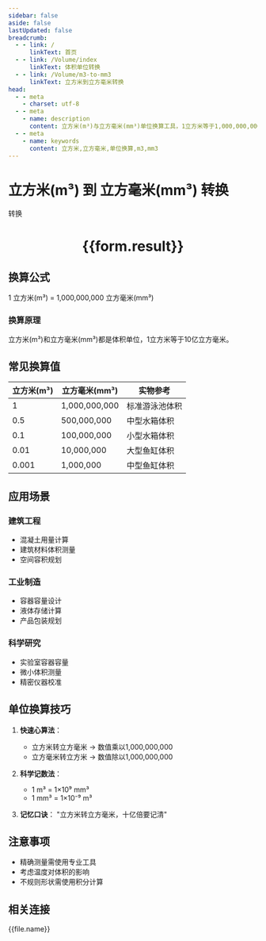 ```yaml
---
sidebar: false
aside: false
lastUpdated: false
breadcrumb:
  - - link: /
      linkText: 首页
  - - link: /Volume/index
      linkText: 体积单位转换
  - - link: /Volume/m3-to-mm3
      linkText: 立方米到立方毫米转换
head:
  - - meta
    - charset: utf-8
  - - meta
    - name: description
      content: 立方米(m³)与立方毫米(mm³)单位换算工具，1立方米等于1,000,000,000立方毫米。
  - - meta
    - name: keywords
      content: 立方米,立方毫米,单位换算,m3,mm3
---
```


# 立方米(m³) 到 立方毫米(mm³) 转换

<script setup>
import { onMounted, reactive, inject ,ref  } from 'vue'
import { NButton,NForm ,NFormItem,NInput,NInputNumber,NSelect,NCard,useMessage ,NGrid ,NGi } from 'naive-ui'
import { defineClientComponent } from 'vitepress'
import { Volume } from '../../files';

const convert = inject('convert')
const formRef = ref(null);
const rules = {
  number:{
    required: true,
    type: 'number',
    trigger: "blur"
  }
}
const form = reactive({
  number:null,
  result:'',
  title:'立方米(m³)到立方毫米(mm³)换算'
})

const convertHandler = (e) => {
  e.preventDefault();
  formRef.value?.validate((errors)=>{
    if (!errors) {
      form.result = `${form.number} m³ = ${convert(form.number).from('m3').to('mm3')} mm³`
    }
  })
}
</script>

<n-form size="large" :model="form" ref='formRef' :rules="rules">
  <n-form-item label="数值" path="number">
    <n-input-number size="large" style="width:100%" :min="0" v-model:value="form.number" placeholder="请输入立方米数值" />
  </n-form-item>
  <n-form-item>
    <n-button type="primary" style="width:100%" @click="convertHandler">转换</n-button>
  </n-form-item>
</n-form>
<n-card embedded :bordered="false" hoverable>
  <div style="text-align:center">
    <h1>{{form.result}}</h1>
  </div>
</n-card>

## 换算公式
1 立方米(m³) = 1,000,000,000 立方毫米(mm³)

### 换算原理
立方米(m³)和立方毫米(mm³)都是体积单位，1立方米等于10亿立方毫米。

## 常见换算值
| 立方米(m³) | 立方毫米(mm³) | 实物参考                 |
|-----------|-------------|--------------------------|
| 1         | 1,000,000,000 | 标准游泳池体积            |
| 0.5       | 500,000,000 | 中型水箱体积              |
| 0.1       | 100,000,000 | 小型水箱体积              |
| 0.01      | 10,000,000 | 大型鱼缸体积              |
| 0.001     | 1,000,000 | 中型鱼缸体积              |

## 应用场景
### 建筑工程
- 混凝土用量计算
- 建筑材料体积测量
- 空间容积规划

### 工业制造
- 容器容量设计
- 液体存储计算
- 产品包装规划

### 科学研究
- 实验室容器容量
- 微小体积测量
- 精密仪器校准

## 单位换算技巧
1. **快速心算法**：
   - 立方米转立方毫米 → 数值乘以1,000,000,000
   - 立方毫米转立方米 → 数值除以1,000,000,000

2. **科学记数法**：
   - 1 m³ = 1×10⁹ mm³
   - 1 mm³ = 1×10⁻⁹ m³

3. **记忆口诀**：
   "立方米转立方毫米，十亿倍要记清"

## 注意事项
- 精确测量需使用专业工具
- 考虑温度对体积的影响
- 不规则形状需使用积分计算

## 相关连接
<n-grid x-gap="12" :cols="4">
  <n-gi v-for="(file, index) in Volume" :key="index">
    <n-button
      text
      tag="a"
      :href="file.path"
      type="primary"
    >
      {{file.name}}
    </n-button>
  </n-gi>
</n-grid>